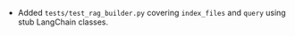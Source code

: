 - Added `tests/test_rag_builder.py` covering `index_files` and `query` using stub LangChain classes.
